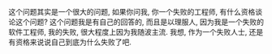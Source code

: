 这个问题其实是一个很大的问题, 如果你问我, 你一个失败的工程师, 有什么资格谈论这个问题?
这个问题我是有自己的回答的, 而且是以理服人, 因为我是一个失败的软件工程师, 我的失败, 很大程度上因为我随波主流.
我想, 作为一个失败人士, 还是有资格来说说自己到底为什么失败了吧.
